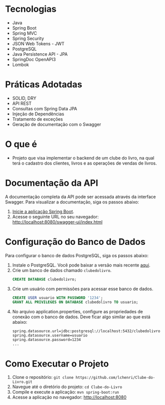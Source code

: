 # Tecnologias
- Java
- Spring Boot
- Spring MVC
- Spring Security
- JSON Web Tokens - JWT
- PostgreSQL
- Java Persistence API - JPA
- SpringDoc OpenAPI3
- Lombok

# Práticas Adotadas
- SOLID, DRY
- API REST
- Consultas com Spring Data JPA
- Injeção de Dependências
- Tratamento de exceções
- Geração de documentação com o Swagger

# O que é
- Projeto que visa implementar o backend de um clube do livro, na qual terá o cadastro dos clientes, livros e as operações de vendas de livros.

# Documentação da API

A documentação completa da API pode ser acessada através da interface Swagger. Para visualizar a documentação, siga os passos abaixo:

1. [Inicie a aplicação Spring Boot](#como-executar-o-projeto).
2. Acesse o seguinte URL no seu navegador: [http://localhost:8080/swagger-ui/index.html](http://localhost:8080/swagger-ui/index.html)

# Configuração do Banco de Dados

Para configurar o banco de dados PostgreSQL, siga os passos abaixo:

1. Instale o PostgreSQL. Você pode baixar a versão mais recente [aqui](https://www.postgresql.org/download/).
2. Crie um banco de dados chamado `clubedolivro`.
   ```sql
   CREATE DATABASE clubedolivro;
   ```
3. Crie um usuário com permissões para acessar esse banco de dados.
    ```sql
    CREATE USER usuario WITH PASSWORD '1234';
    GRANT ALL PRIVILEGES ON DATABASE clubedolivro TO usuario;
    ```
4. No arquivo application.properties, configure as propriedades de conexão com o banco de dados. Deve ficar algo similar ao que está abaixo:
    ```
    spring.datasource.url=jdbc:postgresql://localhost:5432/clubedolivro
    spring.datasource.username=usuario
    spring.datasource.password=1234
    ...
    ```

# Como Executar o Projeto

1. Clone o repositório: `git clone https://github.com/lchenri/Clube-do-Livro.git`
2. Navegue até o diretório do projeto: `cd Clube-do-Livro`
3. Compile e execute a aplicação: `mvn spring-boot:run`
4. Acesse a aplicação no navegador: [http://localhost:8080](http://localhost:8080)

